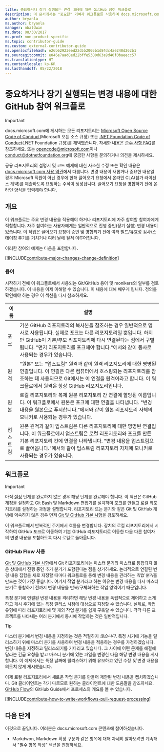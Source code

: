 ```yaml
---
title: 중요하거나 장기 실행되는 변경 내용에 대한 GitHub 참여 워크플로
description: 이 문서에서는 "중요한" 기여자 워크플로를 사용하여 docs.microsoft.com 문서에 참여하는 방법을 보여 줍니다.
author: bryanla
ms.author: bryanla
manager: mbaldwin
ms.date: 08/30/2017
ms.prod: non-product-specific
ms.topic: contributor-guide
ms.custom: external-contributor-guide
ms.openlocfilehash: e26b62923eed22d5b2005b1d84dc4ae240d262b1
ms.sourcegitcommit: e046e7aad8ed22bffe5380d63a9d40f0baeecc57
ms.translationtype: HT
ms.contentlocale: ko-KR
ms.lasthandoff: 05/22/2018
---
```

# <a name="github-contribution-workflow-for-major-or-long-running-changes"></a>중요하거나 장기 실행되는 변경 내용에 대한 GitHub 참여 워크플로

> [!IMPORTANT]
> docs.microsoft.com에 게시하는 모든 리포지토리는 [Microsoft Open Source Code of Conduct](https://opensource.microsoft.com/codeofconduct/)(Microsoft 오픈 소스 규정) 또는 [.NET Foundation Code of Conduct](https://dotnetfoundation.org/code-of-conduct)(.NET Foundation 규정)를 채택했습니다. 자세한 내용은 [준수 사항 FAQ](https://opensource.microsoft.com/codeofconduct/faq/)를 참조하세요. 또는 [opencode@microsoft.com](mailto:opencode@microsoft.com)이나 [conduct@dotnetfoundation.org](mailto:conduct@dotnetfoundation.org)에 궁금한 사항을 문의하거나 의견을 제시하세요.<br>
>
> 공용 리포지토리의 설명서 및 코드 예제에 대한 사소한 수정 또는 확인 내용은 [docs.microsoft.com 사용 약관](https://docs.microsoft.com/legal/termsofuse)에서 다룹니다. 변경 내용이 새롭거나 중요한 내용일 경우 Microsoft 직원이 아닌 경우에 한해 끌어오기 요청에서 온라인 CLA(참가 라이선스 계약)를 제출하도록 요청하는 주석이 생성됩니다. 끌어오기 요청을 병합하기 전에 온라인 양식을 입력해야 합니다.

## <a name="overview"></a>개요

이 워크플로는 주요 변경 내용을 적용해야 하거나 리포지토리에 자주 참여할 참여자에게 적합합니다. 자주 참여하는 사용자에게는 일반적으로 진행 중인(장기 실행) 변경 내용이 있습니다. 이 작업은 끌어오기 요청이 승인 및 병합되기 전에 여러 빌드/유효성 검사/스테이징 주기를 거치거나 여러 날에 걸쳐 이루어집니다.

이러한 참여의 예제는 다음을 포함합니다.

[!INCLUDE[contribute-major-changes-change-definition](includes/contribute-how-to-write-workflows-major-change-definition.md)]

### <a name="terminology"></a>용어

시작하기 전에 이 워크플로에서 사용되는 Git/GitHub 용어 및 monikers의 일부를 검토하겠습니다. 이 내용을 이제 이해할 수 있습니다. 이 내용에 대해 배우게 됩니다. 정의를 확인해야 하는 경우 이 섹션을 다시 참조하세요.

| 이름 | 설명 |
|-----------|-------------|
|포크|기본 GitHub 리포지토리의 복사본을 참조하는 경우 일반적으로 명사로 사용됩니다. 실제로 포크는 다른 리포지토리일 뿐입니다. 하지만 GitHub이 기본/부모 리포지토리에 다시 연결된다는 점에서 구별됩니다. "먼저 리포지토리를 포크해야 합니다."에서와 같이 동사로 사용되는 경우가 있습니다.|
|원격|"원본" 또는 "업스트림" 원격과 같이 원격 리포지토리에 대한 명명된 연결입니다. 이 연결은 다른 컴퓨터에서 호스팅되는 리포지토리를 참조하는 데 사용되므로 Git에서는 이 연결을 원격이라고 합니다. 이 워크플로에서 원격은 항상 GitHub 리포지토리입니다.|
|원본|로컬 리포지토리와 복제 원본 리포지토리 간 연결에 할당된 이름입니다. 이 워크플로에서 원본은 포크에 대한 연결을 나타냅니다. "변경 내용을 원본으로 푸시합니다."에서와 같이 원본 리포지토리 자체의 모니커로 사용되는 경우가 있습니다.|
|업스트림|원본 원격과 같이 업스트림은 다른 리포지토리에 대한 명명된 연결입니다. 이 워크플로에서 업스트림은 로컬 리포지토리와 포크를 만든 기본 리포지토리 간에 연결을 나타냅니다. "변경 내용을 업스트림으로 끌어옵니다."에서와 같이 업스트림 리포지토리 자체에 모니커로 사용되는 경우가 있습니다.|

## <a name="workflow"></a>워크플로

>[!IMPORTANT]
> 아직 [설정](get-started-setup-github.md) 단계를 완료하지 않은 경우 해당 단계를 완료해야 합니다. 이 섹션은 GitHub 계정을 설정하고 Git Bash 및 Markdown 편집기를 설치하며 포크를 만들고 로컬 리포지토리를 설정하는 과정을 설명합니다. 리포지토리 또는 분기와 같은 Git 및 GitHub 개념에 익숙하지 않은 경우 먼저 [Git 및 GitHub 기본 사항](git-github-fundamentals.md)을 검토하세요.

이 워크플로에서 반복적인 주기에서 흐름을 변경합니다. 장치의 로컬 리포지토리에서 시작하여 GitHub 포크로 이동하여 기본 GitHub 리포지토리로 이동한 다음 다른 참여자의 변경 내용을 포함하도록 다시 로컬로 돌아옵니다.

### <a name="use-github-flow"></a>GitHub Flow 사용

[Git 및 GitHub 기본 사항](git-github-fundamentals.md#git)에서 Git 리포지토리에는 마스터 분기와 마스터로 통합되지 않은 상태에서 진행 중인 추가 분기가 포함된다는 점을 상기하세요. 논리적으로 연결된 변경 내용 집합을 새로 지정할 때마다 워크플로를 통해 변경 내용을 관리하는 *작업 분기*를 만드는 것이 가장 좋습니다. 여기서 작업 분기라고 하는 이유는 변경 내용을 다시 마스터 분기로 통합하기 전까지 변경 내용을 반복/구체화하는 작업 영역이기 때문입니다.

특정 분기에 연결된 변경 내용을 격리하면 해당 변경 내용을 독립적으로 제어하고 소개하고 게시 주기에 있는 특정 릴리스 시점에 대상으로 지정할 수 있습니다. 실제로, 작업 유형에 따라 리포지토리에 몇 개의 작업 분기를 쉽게 구축할 수 있습니다. 각각 다른 프로젝트를 나타내는 여러 분기에서 동시에 작업하는 것은 일반적입니다.

>[!TIP]
>마스터 분기에서 변경 내용을 지정하는 것은 적절하지 *않습니다*. 특정 시기에 기능을 릴리스하기 위해 마스터 분기를 사용하여 변경 내용을 적용하는 경우를 가정하겠습니다. 변경 내용을 지정하고 릴리스되기를 기다리고 있습니다. 그 사이에 어떤 문제를 해결해 달라는 긴급 요청을 받고 마스터 분기에 있는 파일을 변경한 다음 해당 변경 내용을 게시합니다. 이 예제에서는 특정 날짜에 릴리스하기 위해 유보하고 있던 수정 *및* 변경 내용을 의도치 않게 게시했습니다.

이제 로컬 리포지토리에서 새로운 작업 분기를 만들어 제안된 변경 내용을 캡처하겠습니다. Git 클라이언트는 각기 다르므로 원하는 클라이언트에 대한 도움말을 참조하세요. [GitHub Flow](https://guides.github.com/introduction/flow/)의 GitHub Guide에서 프로세스의 개요를 볼 수 있습니다.

[!INCLUDE[contribute-how-to-write-workflows-pull-request-processing](includes/contribute-how-to-write-workflows-pull-request-processing.md)]

## <a name="next-steps"></a>다음 단계

이것으로 끝입니다. 여러분은 docs.microsoft.com 콘텐츠에 참여하셨습니다.

- Markdwon, Markdown 확장 구문과 같은 항목에 대해 자세히 알아보려면 계속해서 "필수 항목 작성" 섹션을 진행하세요.
